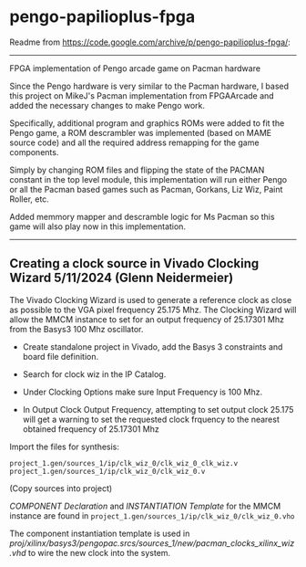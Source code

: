 # pengo-papilioplus-fpga

Readme from https://code.google.com/archive/p/pengo-papilioplus-fpga/:

-----------------------------------------------------------------------

FPGA implementation of Pengo arcade game on Pacman hardware

Since the Pengo hardware is very similar to the Pacman hardware, I based this project on MikeJ's Pacman implementation from FPGAArcade and added the necessary changes to make Pengo work.

Specifically, additional program and graphics ROMs were added to fit the Pengo game, a ROM descrambler was implemented (based on MAME source code) and all the required address remapping for the game components.

Simply by changing ROM files and flipping the state of the PACMAN constant in the top level module, this implementation will run either Pengo or all the Pacman based games such as Pacman, Gorkans, Liz Wiz, Paint Roller, etc.

Added memmory mapper and descramble logic for Ms Pacman so this game will also play now in this implementation.

-----------------------------------------------------------------------


## Creating a clock source in Vivado Clocking Wizard 5/11/2024 (Glenn Neidermeier)

The Vivado Clocking Wizard is used to generate a reference clock as close as possible to the VGA pixel frequency 25.175 Mhz.
The Clocking Wizard will allow the MMCM instance to set for an output frequency of 25.17301 Mhz from the Basys3 100 Mhz oscillator.

- Create standalone project in Vivado, add the Basys 3 constraints and board file definition.

- Search for clock wiz in the IP Catalog.

- Under Clocking Options make sure Input Frequency is 100 Mhz.

- In Output Clock Output Frequency, attempting to set output clock 25.175 will get a warning to set the requested clock frquency to the nearest obtained frequency of 25.17301 Mhz


Import the files for synthesis:
```
project_1.gen/sources_1/ip/clk_wiz_0/clk_wiz_0_clk_wiz.v
project_1.gen/sources_1/ip/clk_wiz_0/clk_wiz_0.v
```
(Copy sources into project)

_COMPONENT Declaration_ and _INSTANTIATION Template_ for the MMCM instance are found in `project_1.gen/sources_1/ip/clk_wiz_0/clk_wiz_0.vho`

The component instantiation template is used in _proj/xilinx/basys3/pengopac.srcs/sources_1/new/pacman_clocks_xilinx_wiz.vhd_ to wire the new clock into the system. 


